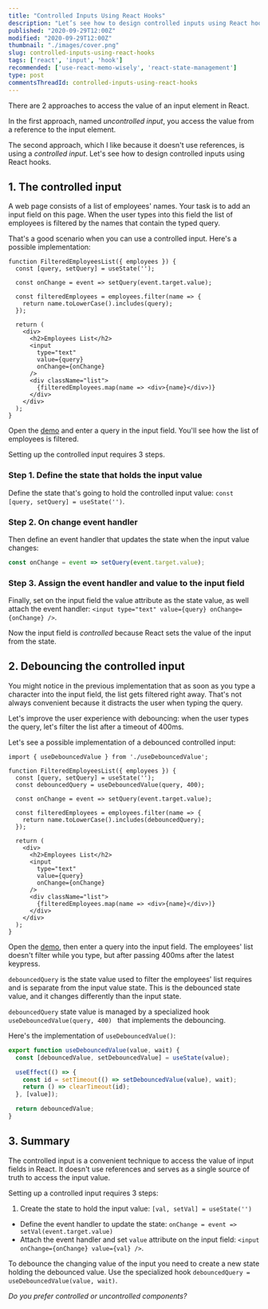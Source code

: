 ```yaml
---
title: "Controlled Inputs Using React Hooks"
description: "Let’s see how to design controlled inputs using React hooks."
published: "2020-09-29T12:00Z"
modified: "2020-09-29T12:00Z"
thumbnail: "./images/cover.png"
slug: controlled-inputs-using-react-hooks
tags: ['react', 'input', 'hook']
recommended: ['use-react-memo-wisely', 'react-state-management']
type: post
commentsThreadId: controlled-inputs-using-react-hooks
---
```


There are 2 approaches to access the value of an input element in React.  

In the first approach, named *uncontrolled input*, you access the value from a reference to the input element.  

The second approach, which I like because it doesn't use references, is using a *controlled input*. Let's see how to design controlled inputs using React hooks.  

## 1. The controlled input

A web page consists of a list of employees' names. Your task is to add an input field on this page. When the user types into this field the list of employees is filtered by the names that contain the typed query.  

That's a good scenario when you can use a controlled input. Here's a possible implementation:

```jsx{2,4,15-17}
function FilteredEmployeesList({ employees }) {
  const [query, setQuery] = useState('');
  
  const onChange = event => setQuery(event.target.value);

  const filteredEmployees = employees.filter(name => {
    return name.toLowerCase().includes(query);
  });

  return (
    <div>
      <h2>Employees List</h2>
      <input 
        type="text" 
        value={query} 
        onChange={onChange}
      />
      <div className="list">
        {filteredEmployees.map(name => <div>{name}</div>)}
      </div>
    </div>
  );
}
```

Open the [demo]() and enter a query in the input field. You'll see how the list of employees is filtered.  

Setting up the controlled input requires 3 steps.

### Step 1. Define the state that holds the input value

Define the state that's going to hold the controlled input value: `const [query, setQuery] = useState('')`.  

### Step 2. On change event handler

Then define an event handler that updates the state when the input value changes:

```javascript
const onChange = event => setQuery(event.target.value);
```

### Step 3. Assign the event handler and value to the input field

Finally, set on the input field the value attribute as the state value, as well attach the event handler: `<input type="text" value={query} onChange={onChange} />`. 

Now the input field is *controlled* because React sets the value of the input from the state.   

## 2. Debouncing the controlled input

You might notice in the previous implementation that as soon as you type a character into the input field, the list gets filtered right away. That's not always convenient because it distracts the user when typing the query. 

Let's improve the user experience with debouncing: when the user types the query, let's filter the list after a timeout of 400ms.  

Let's see a possible implementation of a debounced controlled input:

```jsx{1,5,10}
import { useDebouncedValue } from './useDebouncedValue';

function FilteredEmployeesList({ employees }) {
  const [query, setQuery] = useState('');
  const debouncedQuery = useDebouncedValue(query, 400);
  
  const onChange = event => setQuery(event.target.value);

  const filteredEmployees = employees.filter(name => {
    return name.toLowerCase().includes(debouncedQuery);
  });

  return (
    <div>
      <h2>Employees List</h2>
      <input 
        type="text" 
        value={query} 
        onChange={onChange}
      />
      <div className="list">
        {filteredEmployees.map(name => <div>{name}</div>)}
      </div>
    </div>
  );
}
```

Open the [demo](), then enter a query into the input field. The employees' list doesn't filter while you type, but after passing 400ms after the latest keypress.  

`debouncedQuery` is the state value used to filter the employees' list requires and is separate from the input value state. This is the debounced state value, and it changes differently than the input state.  

`debouncedQuery` state value is managed by a specialized hook `useDebouncedValue(query, 400) ` that implements the debouncing.  

Here's the implementation of `useDebouncedValue()`:

```javascript
export function useDebouncedValue(value, wait) {
  const [debouncedValue, setDebouncedValue] = useState(value);

  useEffect(() => {
    const id = setTimeout(() => setDebouncedValue(value), wait);
    return () => clearTimeout(id);
  }, [value]);

  return debouncedValue;
}
```

## 3. Summary

The controlled input is a convenient technique to access the value of input fields in React. It doesn't use references and serves as a single source of truth to access the input value.  

Setting up a controlled input requires 3 steps:  

1. Create the state to hold the input value: `[val, setVal] = useState('')`
* Define the event handler to update the state: `onChange = event => setVal(event.target.value)`
* Attach the event handler and set `value` attribute on the input field: `<input onChange={onChange} value={val} />`.  

To debounce the changing value of the input you need to create a new state holding the debounced value. Use the specialized hook `debouncedQuery = useDebouncedValue(value, wait)`.  

*Do you prefer controlled or uncontrolled components?*